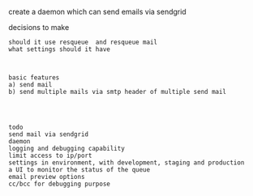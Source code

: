 

create a daemon which can send emails via sendgrid



decisions to make
~~~~~~~~~~~~~~~~~
should it use resqueue  and resqueue mail
what settings should it have



basic features
a) send mail
b) send multiple mails via smtp header of multiple send mail




todo
send mail via sendgrid
daemon
logging and debugging capability
limit access to ip/port
settings in environment, with development, staging and production
a UI to monitor the status of the queue
email preview options
cc/bcc for debugging purpose
